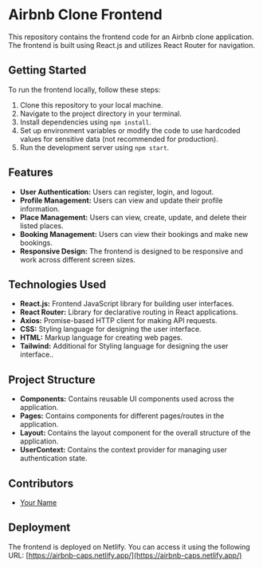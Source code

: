 # Airbnb Clone Frontend

This repository contains the frontend code for an Airbnb clone application. The frontend is built using React.js and utilizes React Router for navigation.

## Getting Started

To run the frontend locally, follow these steps:

1. Clone this repository to your local machine.
2. Navigate to the project directory in your terminal.
3. Install dependencies using `npm install`.
4. Set up environment variables or modify the code to use hardcoded values for sensitive data (not recommended for production).
5. Run the development server using `npm start`.

## Features

- **User Authentication:** Users can register, login, and logout.
- **Profile Management:** Users can view and update their profile information.
- **Place Management:** Users can view, create, update, and delete their listed places.
- **Booking Management:** Users can view their bookings and make new bookings.
- **Responsive Design:** The frontend is designed to be responsive and work across different screen sizes.

## Technologies Used

- **React.js:** Frontend JavaScript library for building user interfaces.
- **React Router:** Library for declarative routing in React applications.
- **Axios:** Promise-based HTTP client for making API requests.
- **CSS:** Styling language for designing the user interface.
- **HTML:** Markup language for creating web pages.
- **Tailwind:** Additional for Styling language for designing the user interface..


## Project Structure

- **Components:** Contains reusable UI components used across the application.
- **Pages:** Contains components for different pages/routes in the application.
- **Layout:** Contains the layout component for the overall structure of the application.
- **UserContext:** Contains the context provider for managing user authentication state.

## Contributors

- [Your Name](https://github.com/yourusername)

## Deployment

The frontend is deployed on Netlify. You can access it using the following URL: [https://airbnb-caps.netlify.app/](https://airbnb-caps.netlify.app/)

